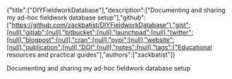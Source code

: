 {"title":["DIYFieldworkDatabase"],"description":["Documenting and sharing my ad-hoc fieldwork database setup"],"github":["https://github.com/zackbatist/DIYFieldworkDatabase"],"gist":[null],"gitlab":[null],"bitbucket":[null],"launchpad":[null],"twitter":[null],"blogpost":[null],"cran":[null],"pypi":[null],"website":[null],"publication":[null],"DOI":[null],"notes":[null],"tags":["Educational resources and practical guides"],"authors":["zackbatist"]}

Documenting and sharing my ad-hoc fieldwork database setup